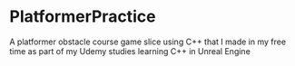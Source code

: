 # PlatformerPractice
A platformer obstacle course game slice using C++ that I made in my free time as part of my Udemy studies learning C++ in Unreal Engine
